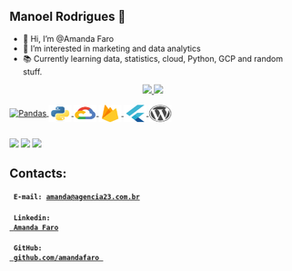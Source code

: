 ## Manoel Rodrigues 🐘 

- 👋 Hi, I’m @Amanda Faro
- 👀 I’m interested in marketing and data analytics
- 📚 Currently learning data, statistics, cloud, Python, GCP and random stuff.

<div align="center">
  <a href="https://github.com/amandafaro/amandafaro">
  <img height="180em" src="https://github-readme-stats-sigma-five.vercel.app/api?username=amandafaro&show_icons=true&theme=algolia" />
  <img height="180em" src="https://github-readme-stats-sigma-five.vercel.app/api/top-langs/?username=amandafaro&show_icons=true&theme=algolia" />
</div>
  
<div style="display: inline_block"><br>
  <img align="center" alt="Pandas" height="30" width="40" src="https://cdn.jsdelivr.net/gh/devicons/devicon/icons/pandas/pandas-original-wordmark.svg">
  <img align="center" alt="Python" height="30" width="40" src="https://raw.githubusercontent.com/devicons/devicon/master/icons/python/python-original.svg">
  <img align="center" alt="Google Cloud" height="30" width="40" src="https://raw.githubusercontent.com/devicons/devicon/master/icons/googlecloud/googlecloud-original.svg">
  <img align="center" alt="Rafa-Python" height="30" width="40" src="https://raw.githubusercontent.com/devicons/devicon/master/icons/firebase/firebase-original.svg">
  <img align="center" alt="Rafa-Python" height="30" width="40" src="https://raw.githubusercontent.com/devicons/devicon/master/icons/flutter/flutter-original.svg">
  <img align="center" alt="Rafa-Python" height="30" width="40" src="https://raw.githubusercontent.com/devicons/devicon/master/icons/wordpress/wordpress-plain.svg">
</div>

##

<div> 
  <a href="https://www.instagram.com/amanda.faro/" target="_blank"><img src="https://img.shields.io/badge/-Instagram-%23E4405F?style=for-the-badge&logo=instagram&logoColor=white" target="_blank"></a>
  <a href = "mailto:amanda@agencia23.com.br"><img src="https://img.shields.io/badge/-Gmail-%23333?style=for-the-badge&logo=gmail&logoColor=white" target="_blank"></a>
  <a href="linkedin.com/in/amandafaro" target="_blank"><img src="https://img.shields.io/badge/-LinkedIn-%230077B5?style=for-the-badge&logo=linkedin&logoColor=white" target="_blank"></a>
</div>

##

## Contacts: 

#### <code> E-mail: amanda@agencia23.com.br </code> 
#### <code> Linkedin: <a href="https://linkedin.com/in/amandafaro/"> Amanda Faro</a> </code>
#### <code> GitHub: <a href="https://github.com/amandafaro"> github.com/amandafaro </a> </code>

##

<!--p align="left"> <img src="https://komarev.com/ghpvc/?username=Manoel" alt="argentinaluiz" /> </p -->
<!---
Amanda Faro/Amanda Faro is a ✨ special ✨ repository because its `README.md` (this file) appears on your GitHub profile.
You can click the Preview link to take a look at your changes.
--->
